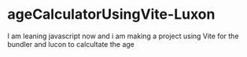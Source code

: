 # ageCalculatorUsingVite-Luxon

I am leaning javascript now and i am making a project using Vite for the bundler and lucon to calcultate the age